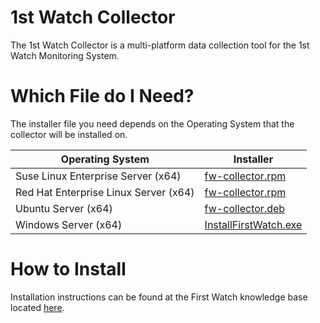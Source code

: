 # 1st Watch Collector

The 1st Watch Collector is a multi-platform data collection tool for the 1st Watch Monitoring System.

# Which File do I Need?

The installer file you need depends on the Operating System that the collector will be installed on.

| Operating System       | Installer | 
|------------------------|-----------|
| Suse Linux Enterprise Server (x64) | [fw-collector.rpm](https://github.com/1stBasisConsulting/First-Watch-Collector/releases/download/latest/fw-collector.rpm) |
| Red Hat Enterprise Linux Server (x64) | [fw-collector.rpm](https://github.com/1stBasisConsulting/First-Watch-Collector/releases/download/latest/fw-collector.rpm) |
| Ubuntu Server (x64)    | [fw-collector.deb](https://github.com/1stBasisConsulting/First-Watch-Collector/releases/download/latest/fw-collector.deb) |
| Windows Server (x64)   | [InstallFirstWatch.exe](https://github.com/1stBasisConsulting/First-Watch-Collector/releases/download/latest/InstallFirstWatch.exe) |

# How to Install

Installation instructions can be found at the First Watch knowledge base located [here](https://support.1stwatchmonitoring.com/hc/en-us/articles/360038269132).
